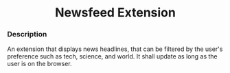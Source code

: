 <h1 align="center">Newsfeed Extension</h1>

### Description ###
An extension that displays news headlines, that can be filtered by the
user's preference such as tech, science, and world. It shall update as long as
the user is on the browser.
